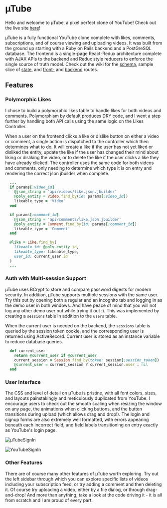 # µTube

Hello and welcome to µTube, a pixel perfect clone of YouTube! Check out the live site [here][heroku]!

µTube is a fully functional YouTube clone complete with likes, comments, subscriptions, and of course viewing and uploading videos. It was built from the ground up starting with a Ruby on Rails backend and a PostGreSQL database. The frontend is a single-page React-Redux architecture complete with AJAX APIs to the backend and Redux style reducers to enforce the single source of truth model. Check out the wiki for the [schema][schema], sample slice of [state][state], and [front-][frontend] and [backend][backend] routes. 

## Features
### Polymorphic Likes
I chose to build a polymorphic likes table to handle likes for both videos and comments. Polymorphism by default produces DRY code, and I went a step further by handling both API calls using the same logic on the Likes Controller.

When a user on the frontend clicks a like or dislike button on either a video or comment, a single action is dispatched to the controller which then determines what to do. It will create a like if the user has not yet liked or disliked the entity, update the like if the user has changed their mind about liking or disliking the video, or to delete the like if the user clicks a like they have already clicked. The controller uses the same code for both videos and comments, only needing to determine which type it is on entry and rendering the correct json jbuilder when complete.

```ruby
  ...
  if params[:video_id]
    @json_string = 'api/videos/like.json.jbuilder'
    @poly_entity = Video.find_by(id: params[:video_id])
    likeable_type = 'Video'
  end

  if params[:comment_id]
    @json_string = 'api/comments/like.json.jbuilder'
    @poly_entity = Comment.find_by(id: params[:comment_id])
    likeable_type = 'Comment'
  end

  @like = Like.find_by(
    likeable_id: @poly_entity.id,
    likeable_type: likeable_type,
    user_id: current_user.id
  )
  ...
```

### Auth with Multi-session Support
µTube uses BCrypt to store and compare password digests for modern security. In addition, µTube supports multiple sessions with the same user. Try this out by opening both a regular and an incognito tab and logging in as the demo user in both windows. And have peace of mind that you will not log any other demo user out while trying it out :). This was implemented by creating a `sessions` table in addition to the `users` table.

When the current user is needed on the backend, the `sessions` table is queried by the session token cookie, and the corresponding user is returned using ActiveRecord. Current user is stored as an instance variable to reduce database queries.

```ruby
  def current_user
    return @current_user if @current_user
    current_session = Session.find_by(token: session[:session_token])
    @current_user = current_session ? current_session.user : nil
  end
```


### User Interface
The CSS and level of detail on µTube is pristine, with all font colors, sizes, and layouts painstakingly and meticulously duplicated from YouTube. I encourage users to check out the smooth scaling when resizing the window on any page, the animations when clicking buttons, and the button transitions during upload (which allows drag and drop!). The login and signup forms are also extremely well formatted, with errors appearing beneath each incorrect field, and field labels transitioning on entry exactly as YouTube's login page.


![µTubeSignIn](https://lh3.googleusercontent.com/t0tA9kgwUinXI26bmiWEobuxnHZ1E1WASLh6Ily54R0C0d-3zgf7IJGP-ZRSZOe2F2moM1JspaWUmNH4d9BTzE4hUD0cDq2JFedhdw6fUyDxlmhk2CBZjP4YIRKU84FZ2JcYuL-8u1z0VaP5ICxbwrBGgJpNdHkSfGK4oJ9smrLn-2yTZKLnev1ILeq4ckNr-SCPDDuwlXtQeAPXZGb__m0TCdxTGt9npTM1k7KoeIg3klGCHkjxW47dDgw_2OPEomI_sKcCx3Rm8uCXTXw7dhiGbIFPxYccdJ7_EYO6J91aHo9sO9IFcWxsnDctmwdb8s94nQgcqlp7j2PoGA2amt7Dz60uqXDpTcuH-mt0a9KjSCqAzb6CLYKCCeMh3G3fKwMloZYnSbgm0AYMIM8Ygkn1-fZuD6HdsWSnGPOMyp0UoASPZrVyOb_tExo34oe5tkp7nprL7K5F8MXnVSduoYiKzafXeHficQH5OAGstPaXiIY6R-BoidgG_nJiBLPyOFit9w_0FU7oKTVR81mfDAdLAFjcG5TVWyTMxXVIQUIi2t4hq7NDrksGo4z5A1Eag1Ss3vZzkTSi5cQOtZxWCzOSPB8FH_j18r1qj2bAQ0EVn4xCJ-Qiy0fOJV-l7VVQ6aYoi5vmcSAOnJfEOyVY3wY1cVWRwOQBu27cnEoH6M5Cimv9QjjmGEfXMopZx8UGFo-ge8NY3PGtHIEKP1M=w474-h526-no)

![YouTubeSignIn](https://lh3.googleusercontent.com/6Z_mqcPSGuNQKg5MgxrNrp1FKquzkTBpeA97R8GQsctb0a9nOet0188Ds5p15WxvB4Wd4Q2he-g0TszXhxUrbf9rnTnkTyyKhz-JMf1ci6N2AyTdPmWNmt3e2VXMLbtFBwP1hqXcFCopTRWn-LZmNyh1IpiuXGcS1wWviYvRkCFveJ-DK7GV-v5gYSbvZLYmG8qOgNM-kTD9uHHKY9Q3XLJfIe0pcFCYrriZwRSAc-QkEF72WH_NzRhK8adWbLK5tT8HQcOHiKGSV7loEKf6aG-fZQT78l43S7ZhzHoDFpm1xPhYdYHM9n-pI8VWf2tm7POznHFP7fMsYm0cVaqYFWmc-dEjfCvN85Bwf1I77Vw05GgBDDnkAawkyjQcVzRBbLd6nirqIv8CkGUUHnhI9GF45PlAvopfWKYOFdjsKl8QsMpV5E-DICgOdL3PjBJG6zx84UomKhTc31c7Bb9xs4cUuaB6b5h3q5iUlhA_wD6qPSQxkDkDOgD9mbFrY5eTKptyKnDbN29nyuz6LHw33IUhVmp-oAohGowlc7EDGAioAYTfr6bS-Ouaqzn3VfBwfb3vG6vI165YzP2DjY6RsT_zDG3ev2mzsn26ozSRUjhO454jdxJkvm3VEjWNa8RNJy3bK0KmY-_GJq5JdiUSbyvMDA=w476-h526-no)

### Other Features
There are of course many other features of µTube worth exploring. Try out the left sidebar through which you can explore specific lists of videos including your subscription feed, or try adding a comment and then deleting it. Of course try uploading a video, either by a file dialog, or through drag-and-drop! And more than anything, take a look at the code driving it - it is all from scratch and I am proud of every part.

[heroku]: https://mutube.herokuapp.com/#/
[schema]: https://github.com/vanduynamite/MuTube/wiki/Schema
[state]: https://github.com/vanduynamite/MuTube/wiki/Sample-State
[frontend]: https://github.com/vanduynamite/MuTube/wiki/Frontend-Routes
[backend]: https://github.com/vanduynamite/MuTube/wiki/Backend-Routes
